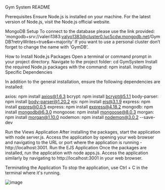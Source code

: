 Gym System README

Prerequisites
Ensure Node.js is installed on your machine.
For the latest version of Node.js, visit the Node.js official website.

MongoDB Setup
To connect to the database please use the link provided: 'mongodb+srv://valeri1383:valyo1383@cluster0.luc5cdw.mongodb.net/GymDB?retryWrites=true&w=majority'
If you want to use a personal cluster don’t forget to change the name with ‘GymDB’.

How to Install Node.js Packages
Open a terminal or command prompt in your project directory.
Navigate to the project folder: cd GymSystem
Install the required Node.js packages with the command: npm install.
Installing Specific Dependencies

In addition to the general installation, ensure the following dependencies are installed:

axios: npm install axios@1.6.3
bcrypt: npm install bcrypt@5.1.1
body-parser: npm install body-parser@1.20.2
ejs: npm install ejs@3.1.9
express: npm install expres@0.0.5 
express: npm install express@4.18.2
mongodb: npm install mongodb@6.3.0
mongoose: npm install mongoose@8.0.3
morgan: npm install morgan@1.10.0
nodemon: npm install nodemon@3.0.2 --save-dev

Run the Views Application
After installing the packages, start the application with node server.js.
Access the application by opening your web browser and navigating to the URL or port where the application is running - http://localhost:3001.
Run the EJS Application
Once the packages are installed, run the application with node apps.js.
Access the application similarly by navigating to http://localhost:3001 in your web browser.

Terminating the Application
To stop the application, use Ctrl + C in the terminal where it's running.


![image](https://github.com/valeri1383/GymSystem/assets/48549837/f0e448f4-0311-48d1-a74d-c1f43e6562ed)
